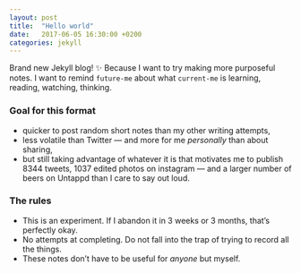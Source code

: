 ```yaml
---
layout: post
title:  "Hello world"
date:   2017-06-05 16:30:00 +0200
categories: jekyll
---
```


Brand new Jekyll blog! ✨ Because I want to try making more purposeful notes. I want to remind `future-me` about what `current-me` is learning, reading, watching, thinking.

### Goal for this format
* quicker to post random short notes than my other writing attempts,
* less volatile than Twitter — and more for me _personally_ than about sharing,
* but still taking advantage of whatever it is that motivates me to publish 8344 tweets, 1037 edited photos on instagram — and a larger number of beers on Untappd than I care to say out loud.

### The rules
* This is an experiment. If I abandon it in 3 weeks or 3 months, that’s perfectly okay.
* No attempts at completing. Do not fall into the trap of trying to record all the things.
* These notes don’t have to be useful for _anyone_ but myself.
